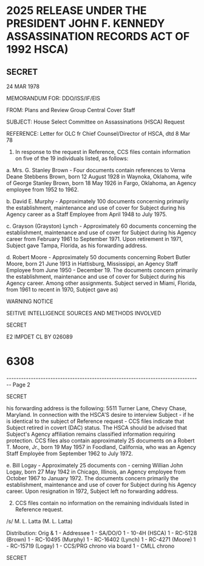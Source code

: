 # 2025 RELEASE UNDER THE PRESIDENT JOHN F. KENNEDY ASSASSINATION RECORDS ACT OF 1992 HSCA)

## SECRET

24 MAR 1978

MEMORANDUM FOR: DDO/ISS/IF/EIS

FROM: Plans and Review Group
Central Cover Staff

SUBJECT: House Select Committee on Assassinations (HSCA) Request

REFERENCE: Letter for OLC fr Chief Counsel/Director of HSCA, dtd 8 Mar 78

1. In response to the request in Reference, CCS files contain information on five of the 19 individuals listed, as follows:

a. Mrs. G. Stanley Brown - Four documents contain references to Verna Deane Stebbens Brown, born 12 August 1928 in Waynoka, Oklahoma, wife of George Stanley Brown, born 18 May 1926 in Fargo, Oklahoma, an Agency employee from 1952 to 1962.

b. David E. Murphy - Approximately 100 documents concerning primarily the establishment, maintenance and use of cover for Subject during his Agency career as a Staff Employee from April 1948 to July 1975.

c. Grayson (Grayston) Lynch - Approximately 60 documents concerning the establishment, maintenance and use of cover for Subject during his Agency career from February 1961 to September 1971. Upon retirement in 1971, Subject gave Tampa, Florida, as his forwarding address.

d. Robert Moore - Approximately 50 documents concerning Robert Butler Moore, born 21 June 1913 in Hattisburg, Mississippi, an Agency Staff Employee from June 1950 - December 19. The documents concern primarily the establishment, maintenance and use of cover for Subject during his Agency career. Among other assignments. Subject served in Miami, Florida, from 1961 to recent in 1970, Subject gave as)

WARNING NOTICE

SEITIVE INTELLIGENCE SOURCES AND METHODS INVOLVED

SECRET

E2 IMPDET
CL BY 026089

# 6308


-------------------------------------------------------------------------------- Page 2

SECRET

his forwarding address is the following: 5511 Turner Lane,
Chevy Chase, Maryland. In connection with the HSCA'S
desire to interview Subject - if he is identical to the
subject of Reference request - CCS files indicate that
Subject retired in covert (DAC) status. The HSCA
should be advised that Subject's Agency affiliation
remains classified information requiring protection.
CCS files also contain approximately 25 documents on a
Robert T. Moore, Jr., born 19 May 1957 in Foodland,
California, who was an Agency Staff Employée from
September 1962 to July 1972.

e. Bill Logay - Approximately 25 documents con -
cerning Willian John Logay, born 27 May 1942 in Chicago,
Illinois, an Agency employee from October 1967 to
January 1972. The documents concern primarily the
establishment, maintenance and use of cover for Subject
during his Agency career. Upon resignation in 1972,
Subject left no forwarding address.

2. CCS files contain no information on the remaining
   individuals listed in Reference request.

/s/ M. L. Latta
(M. L. Latta)

Distribution:
Orig & 1 - Addressee
1 - SA/DO/O
1 - 10-4H (HSCA)
1 - RC-5128 (Brown)
1 - RC-10495 (Murphy)
1 - RC-16402 (Lynch)
1 - RC-4271 (Moore)
1 - RC-15719 (Logay)
1 - CCS/PRG chrono via board
1 - CMLL chrono

SECRET
